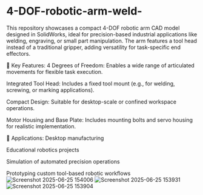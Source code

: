 # 4-DOF-robotic-arm-weld-
This repository showcases a compact 4-DOF robotic arm CAD model designed in SolidWorks, ideal for precision-based industrial applications like welding, engraving, or small part manipulation. The arm features a tool head instead of a traditional gripper, adding versatility for task-specific end effectors.

🧩 Key Features:
4 Degrees of Freedom: Enables a wide range of articulated movements for flexible task execution.

Integrated Tool Head: Includes a fixed tool mount (e.g., for welding, screwing, or marking applications).

Compact Design: Suitable for desktop-scale or confined workspace operations.

Motor Housing and Base Plate: Includes mounting bolts and servo housing for realistic implementation.

🚀 Applications:
Desktop manufacturing

Educational robotics projects

Simulation of automated precision operations

Prototyping custom tool-based robotic workflows
![Screenshot 2025-06-25 154006](https://github.com/user-attachments/assets/8225bb03-63ea-4109-bd25-d965103ce7f1)
![Screenshot 2025-06-25 153931](https://github.com/user-attachments/assets/7a5c2d9f-6af0-4180-ac3a-ddd47600d529)
![Screenshot 2025-06-25 153904](https://github.com/user-attachments/assets/899dc3c2-eb4d-41cf-91d6-f35334336fda)

